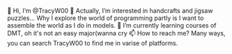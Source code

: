 👋 Hi, I’m @TracyW00
👀 Actually, I’m interested in handcrafts and jigsaw puzzles... Why I explore the world of programming partly is I want to assemble the world as I do in models.
🌱 I’m currently learning courses of DMT, oh it's not an easy major(wanna cry
📫 How to reach me? Many ways, you can search TracyW00 to find me in varise of platforms.

<!---
 野兽幻化轻盈，一路嬉戏，走遍人间
--->
